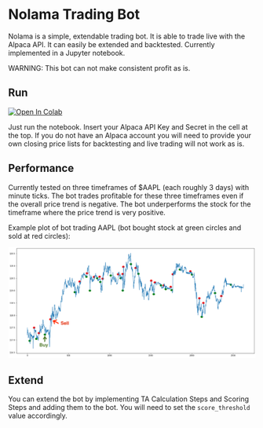 # Nolama Trading Bot
Nolama is a simple, extendable trading bot. It is able to trade live with the Alpaca API. It can easily be extended and backtested. Currently implemented in a Jupyter notebook. 

WARNING: This bot can not make consistent profit as is.

## Run

[![Open In Colab](https://colab.research.google.com/assets/colab-badge.svg)](https://colab.research.google.com/github/fionnfuchs/nolama-trading-bot/blob/master/trading_bot.ipynb) 

Just run the notebook. Insert your Alpaca API Key and Secret in the cell at the top. If you do not have an Alpaca account you will need to provide your own closing price lists for backtesting and live trading will not work as is. 

## Performance 
Currently tested on three timeframes of $AAPL (each roughly 3 days) with minute ticks. The bot trades profitable for these three timeframes even if the overall price trend is negative. The bot underperforms the stock for the timeframe where the price trend is very positive. 

Example plot of bot trading AAPL (bot bought stock at green circles and sold at red circles): 

![Example Plot](/img/example_plot.png)

## Extend 
You can extend the bot by implementing TA Calculation Steps and Scoring Steps and adding them to the bot. You will need to set the `score_threshold` value accordingly. 
